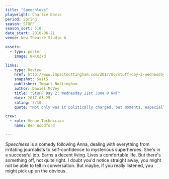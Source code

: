 ```yaml
---
title: "Speechless"
playwright: Charlie Davis 
period: Spring
season: STUFF
season_sort: 510
date_start: 2016-06-21
venue: New Theatre Studio A

assets:
  - type: poster
    image: 8kKXZ7d

links:
  - type: Review
    href: http://www.impactnottingham.com/2017/06/stuff-day-2-wednesday-21st-june-nnt/
    snapshot: 5a1tS
    publisher: Impact Nottingham
    author: Daniel McVey 
    title: "StuFF Day 2: Wednesday 21st June @ NNT"
    date: 2017-03-25
    rating: 7/10
    quote: "Not only was it politically charged, but moments, especially the introduction of the character of ‘the Pen’, were side-splittingly funny."

crew:
  - role: Venue Technician
    name: Ben Woodford

---
```


*Speechless* is a comedy following Anna, dealing with everything from irritating journalists to self-confidence to mysterious superheroes. She's in a successful job. Earns a decent living. Lives a comfortable life. But there's something off, not quite right. I doubt you'd notice straight away, you might not be able to tell in conversation. But maybe, if you really listened, you might pick up on the obvious.